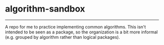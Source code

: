 # algorithm-sandbox
----

A repo for me to practice implementing common algorithms. This isn't intended to be seen as a package, so the organization is a bit more informal (e.g. grouped by algorithm rather than logical packages).
